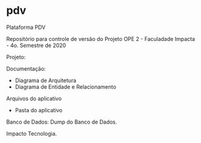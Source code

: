 # pdv
Plataforma PDV

Repositório para controle de versão do Projeto OPE 2 - Faculadade Impacta - 4o. Semestre de 2020

Projeto:

Documentação:
- Diagrama de Arquitetura
- Diagrama de Entidade e Relacionamento

Arquivos do aplicativo
- Pasta do aplicativo

Banco de Dados:
Dump do Banco de Dados.


Impacto Tecnologia.
